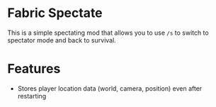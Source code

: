 # Fabric Spectate

This is a simple spectating mod that allows you to use `/s` to switch to spectator mode and back to survival.

# Features

- Stores player location data (world, camera, position) even after restarting